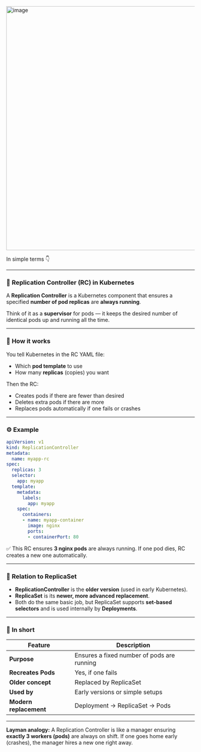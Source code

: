 <img width="1271" height="650" alt="image" src="https://github.com/user-attachments/assets/c5adf57f-8dcc-484a-b67b-7e6c0179a8af" />


In simple terms 👇

---

### 🧩 **Replication Controller (RC)** in Kubernetes

A **Replication Controller** is a Kubernetes component that ensures a specified **number of pod replicas** are **always running**.

Think of it as a **supervisor** for pods — it keeps the desired number of identical pods up and running all the time.

---

### 🧠 **How it works**

You tell Kubernetes in the RC YAML file:

* Which **pod template** to use
* How many **replicas** (copies) you want

Then the RC:

* Creates pods if there are fewer than desired
* Deletes extra pods if there are more
* Replaces pods automatically if one fails or crashes

---

### ⚙️ **Example**

```yaml
apiVersion: v1
kind: ReplicationController
metadata:
  name: myapp-rc
spec:
  replicas: 3
  selector:
    app: myapp
  template:
    metadata:
      labels:
        app: myapp
    spec:
      containers:
      - name: myapp-container
        image: nginx
        ports:
        - containerPort: 80
```

✅ This RC ensures **3 nginx pods** are always running.
If one pod dies, RC creates a new one automatically.

---

### 🔄 **Relation to ReplicaSet**

* **ReplicationController** is the **older version** (used in early Kubernetes).
* **ReplicaSet** is its **newer, more advanced replacement**.
* Both do the same basic job, but ReplicaSet supports **set-based selectors** and is used internally by **Deployments**.

---

### 🚀 **In short**

| Feature                | Description                                |
| ---------------------- | ------------------------------------------ |
| **Purpose**            | Ensures a fixed number of pods are running |
| **Recreates Pods**     | Yes, if one fails                          |
| **Older concept**      | Replaced by ReplicaSet                     |
| **Used by**            | Early versions or simple setups            |
| **Modern replacement** | Deployment → ReplicaSet → Pods             |

---

**Layman analogy:**
A Replication Controller is like a manager ensuring **exactly 3 workers (pods)** are always on shift.
If one goes home early (crashes), the manager hires a new one right away.


